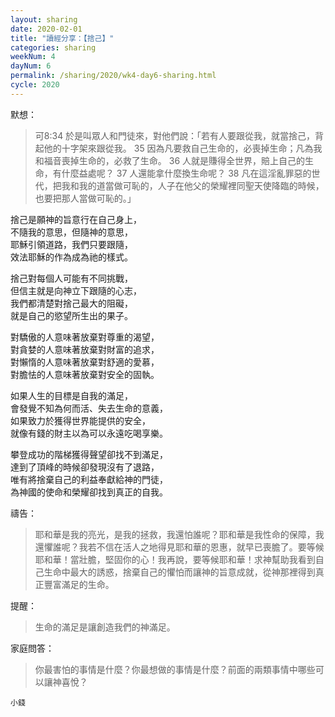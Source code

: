 ```yaml
---
layout: sharing
date: 2020-02-01
title: "讀經分享：【捨己】"
categories: sharing
weekNum: 4
dayNum: 6
permalink: /sharing/2020/wk4-day6-sharing.html
cycle: 2020
---  
```


默想：
>可8:34 於是叫眾人和門徒來，對他們說：「若有人要跟從我，就當捨己，背起他的十字架來跟從我。 35 因為凡要救自己生命的，必喪掉生命；凡為我和福音喪掉生命的，必救了生命。 36 人就是賺得全世界，賠上自己的生命，有什麼益處呢？ 37 人還能拿什麼換生命呢？ 38 凡在這淫亂罪惡的世代，把我和我的道當做可恥的，人子在他父的榮耀裡同聖天使降臨的時候，也要把那人當做可恥的。」  
  
捨己是願神的旨意行在自己身上，  
不隨我的意思，但隨神的意思，  
耶穌引領道路，我們只要跟隨，  
效法耶穌的作為成為祂的樣式。  

捨己對每個人可能有不同挑戰，  
但信主就是向神立下跟隨的心志，  
我們都清楚對捨己最大的阻礙，  
就是自己的慾望所生出的果子。  

對驕傲的人意味著放棄對尊重的渴望，  
對貪婪的人意味著放棄對財富的追求，  
對懶惰的人意味著放棄對舒適的愛慕，  
對膽怯的人意味著放棄對安全的固執。  

如果人生的目標是自我的滿足，   
會發覺不知為何而活、失去生命的意義，  
如果致力於獲得世界能提供的安全，  
就像有錢的財主以為可以永遠吃喝享樂。  

攀登成功的階梯獲得聲望卻找不到滿足，  
達到了頂峰的時候卻發現沒有了退路，  
唯有將捨棄自己的利益奉獻給神的門徒，  
為神國的使命和榮耀卻找到真正的自我。  

禱告：
>耶和華是我的亮光，是我的拯救，我還怕誰呢？耶和華是我性命的保障，我還懼誰呢？我若不信在活人之地得見耶和華的恩惠，就早已喪膽了。要等候耶和華！當壯膽，堅固你的心！我再說，要等候耶和華！求神幫助我看到自己生命中最大的誘惑，捨棄自己的懼怕而讓神的旨意成就，從神那裡得到真正豐富滿足的生命。  

提醒：
>生命的滿足是讓創造我們的神滿足。  

家庭問答：
>你最害怕的事情是什麼？你最想做的事情是什麼？前面的兩類事情中哪些可以讓神喜悅？  

`小錢`  

